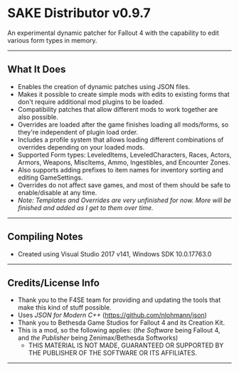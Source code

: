 # SAKE Distributor v0.9.7

An experimental dynamic patcher for Fallout 4 with the capability to edit various form types in memory.

-------------------------------------------------

## What It Does

- Enables the creation of dynamic patches using JSON files.
- Makes it possible to create simple mods with edits to existing forms that don't require additional mod plugins to be loaded.
- Compatibility patches that allow different mods to work together are also possible.
- Overrides are loaded after the game finishes loading all mods/forms, so they're independent of plugin load order.
- Includes a profile system that allows loading different combinations of overrides depending on your loaded mods.
- Supported Form types: LeveledItems, LeveledCharacters, Races, Actors, Armors, Weapons, MiscItems, Ammo, Ingestibles, and Encounter Zones.
- Also supports adding prefixes to item names for inventory sorting and editing GameSettings.
- Overrides do not affect save games, and most of them should be safe to enable/disable at any time.
- *Note: Templates and Overrides are very unfinished for now. More will be finished and added as I get to them over time.*

-------------------------------------------------

## Compiling Notes

- Created using Visual Studio 2017 v141, Windows SDK 10.0.17763.0

-------------------------------------------------

## Credits/License Info

- Thank you to the F4SE team for providing and updating the tools that make this kind of stuff possible.
- Uses *JSON for Modern C++* (https://github.com/nlohmann/json)
- Thank you to Bethesda Game Studios for Fallout 4 and its Creation Kit.
- This is a mod, so the following applies: (*the Software* being Fallout 4, and *the Publisher* being Zenimax/Bethesda Softworks)
	- THIS MATERIAL IS NOT MADE, GUARANTEED OR SUPPORTED BY THE PUBLISHER OF THE SOFTWARE OR ITS AFFILIATES.

-------------------------------------------------
